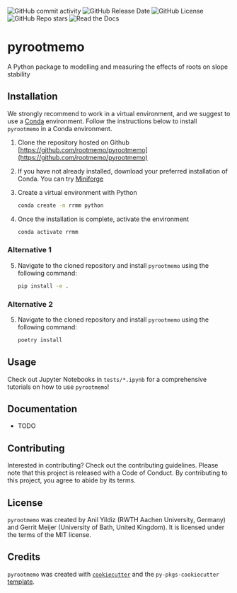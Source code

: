 
![GitHub commit activity](https://img.shields.io/github/commit-activity/m/rootmemo/pyrootmemo)
![GitHub Release Date](https://img.shields.io/github/release-date/rootmemo/pyrootmemo)
![GitHub License](https://img.shields.io/github/license/rootmemo/pyrootmemo)
![GitHub Repo stars](https://img.shields.io/github/stars/rootmemo/pyrootmemo)
![Read the Docs](https://img.shields.io/readthedocs/pyrootmemo)


# pyrootmemo

A Python package to modelling and measuring the effects of roots on slope stability

## Installation

We strongly recommend to work in a virtual environment, and we suggest to use a [Conda](https://docs.conda.io/en/latest/) environment. Follow the instructions below to install `pyrootmemo` in a Conda environment.

1. Clone the repository hosted on Github [https://github.com/rootmemo/pyrootmemo](https://github.com/rootmemo/pyrootmemo)
2. If you have not already installed, download your preferred installation of Conda. You can try [Miniforge](https://conda-forge.org/download/)
3. Create a virtual environment with Python

    ```bash
    conda create -n rrmm python
    ```

4. Once the installation is complete, activate the environment

    ```bash
    conda activate rrmm
    ```

### Alternative 1

5. Navigate to the cloned repository and install `pyrootmemo` using the following command:

    ```bash
    pip install -e .
    ```

### Alternative 2

5. Navigate to the cloned repository and install `pyrootmemo` using the following command:

    ```bash
    poetry install
    ```

## Usage

Check out Jupyter Notebooks in `tests/*.ipynb` for a comprehensive tutorials on how to use `pyrootmemo`!

## Documentation

- TODO

## Contributing

Interested in contributing? Check out the contributing guidelines. Please note that this project is released with a Code of Conduct. By contributing to this project, you agree to abide by its terms.

## License

`pyrootmemo` was created by Anil Yildiz (RWTH Aachen University, Germany) and Gerrit Meijer (University of Bath, United Kingdom). It is licensed under the terms of the MIT license.

## Credits

`pyrootmemo` was created with [`cookiecutter`](https://cookiecutter.readthedocs.io/en/latest/) and the `py-pkgs-cookiecutter` [template](https://github.com/py-pkgs/py-pkgs-cookiecutter).
